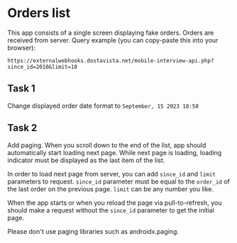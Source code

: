 # Orders list
This app consists of a single screen displaying fake orders.
Orders are received from server.
Query example (you can copy-paste this into your browser):

    https://externalwebhooks.dostavista.net/mobile-interview-api.php?since_id=2010&limit=10

## Task 1
Change displayed order date format to `September, 15 2023 18:50`

## Task 2
Add paging. 
When you scroll down to the end of the list, app should automatically start loading next page.
While next page is loading, loading indicator must be displayed as the last item of the list.

In order to load next page from server, you can add `since_id` and `limit` parameters to request.
`since_id` parameter must be equal to the `order_id` of the last order on the previous page.
`limit` can be any number you like.

When the app starts or when you reload the page via pull-to-refresh, you should make a request 
without the `since_id` parameter to get the initial page.

Please don't use paging libraries such as androidx.paging.
